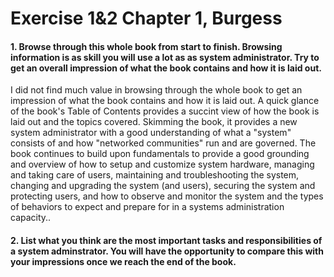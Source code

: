# Exercise 1&2 Chapter 1, Burgess

#### 1. Browse through this whole book from start to finish. Browsing information is as skill you will use a lot as as system administrator. Try to get an overall impression of what the book contains and how it is laid out.  

I did not find much value in browsing through the whole book to get an impression of what the book contains and how it is laid out. A quick glance of the book's Table of Contents provides a succint view of how the book is laid out and the topics covered. Skimming the book, it provides a new system administrator with a good understanding of what a "system" consists of and how "networked communities" run and are governed. The book continues to build upon fundamentals to provide a good grounding and overview of how to setup and customize system hardware, managing and taking care of users, maintaining and troubleshooting the system, changing and upgrading the system (and users), securing the system and protecting users, and how to observe and monitor the system and the types of behaviors to expect and prepare for in a systems administration capacity..

#### 2. List what you think are the most important tasks and responsibilities of a system adminstrator. You will have the opportunity to compare this with your impressions once we reach the end of the book.


